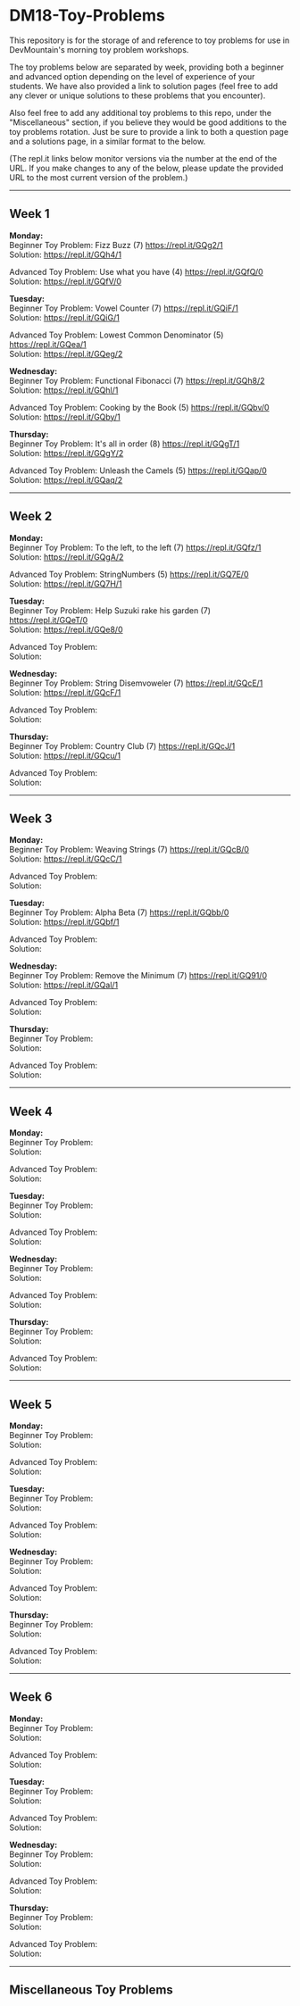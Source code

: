 # DM18-Toy-Problems

This repository is for the storage of and reference to toy problems for use in DevMountain's morning toy problem workshops.

The toy problems below are separated by week, providing both a beginner and advanced option depending on the level of experience of your students.  We have also provided a link to solution pages (feel free to add any clever or unique solutions to these problems that you encounter).

Also feel free to add any additional toy problems to this repo, under the "Miscellaneous" section, if you believe they would be good additions to the toy problems rotation.  Just be sure to provide a link to both a question page and a solutions page, in a similar format to the below.

(The repl.it links below monitor versions via the number at the end of the URL.  If you make changes to any of the below, please update the provided URL to the most current version of the problem.)

---
Week 1
---
**Monday:** <br /> 
Beginner Toy Problem: Fizz Buzz (7) https://repl.it/GQg2/1 <br />
Solution: https://repl.it/GQh4/1

Advanced Toy Problem: Use what you have (4) https://repl.it/GQfQ/0 <br />
Solution: https://repl.it/GQfV/0

**Tuesday:** <br /> 
Beginner Toy Problem: Vowel Counter (7) https://repl.it/GQiF/1 <br />
Solution: https://repl.it/GQiG/1

Advanced Toy Problem: Lowest Common Denominator (5) https://repl.it/GQea/1 <br />
Solution: https://repl.it/GQeg/2

**Wednesday:** <br /> 
Beginner Toy Problem: Functional Fibonacci (7) https://repl.it/GQh8/2 <br />
Solution: https://repl.it/GQhl/1

Advanced Toy Problem: Cooking by the Book (5) https://repl.it/GQbv/0 <br />
Solution: https://repl.it/GQby/1

**Thursday:** <br /> 
Beginner Toy Problem: It's all in order (8) https://repl.it/GQgT/1 <br />
Solution: https://repl.it/GQgY/2

Advanced Toy Problem: Unleash the Camels (5) https://repl.it/GQap/0 <br />
Solution: https://repl.it/GQaq/2

---
Week 2
---
**Monday:** <br /> 
Beginner Toy Problem: To the left, to the left (7) https://repl.it/GQfz/1 <br />
Solution: https://repl.it/GQgA/2

Advanced Toy Problem: StringNumbers (5) https://repl.it/GQ7E/0 <br />
Solution: https://repl.it/GQ7H/1

**Tuesday:** <br /> 
Beginner Toy Problem: Help Suzuki rake his garden (7) https://repl.it/GQeT/0 <br />
Solution: https://repl.it/GQe8/0

Advanced Toy Problem: <br />
Solution:

**Wednesday:** <br /> 
Beginner Toy Problem: String Disemvoweler (7) https://repl.it/GQcE/1 <br />
Solution: https://repl.it/GQcF/1

Advanced Toy Problem: <br /> 
Solution:

**Thursday:** <br /> 
Beginner Toy Problem: Country Club (7) https://repl.it/GQcJ/1 <br />
Solution: https://repl.it/GQcu/1

Advanced Toy Problem: <br />
Solution:

---
Week 3
---
**Monday:** <br /> 
Beginner Toy Problem: Weaving Strings (7) https://repl.it/GQcB/0 <br />
Solution: https://repl.it/GQcC/1

Advanced Toy Problem: <br />
Solution:

**Tuesday:** <br /> 
Beginner Toy Problem: Alpha Beta (7) https://repl.it/GQbb/0 <br />
Solution: https://repl.it/GQbf/1

Advanced Toy Problem: <br />
Solution:

**Wednesday:** <br /> 
Beginner Toy Problem: Remove the Minimum (7) https://repl.it/GQ91/0 <br />
Solution: https://repl.it/GQal/1

Advanced Toy Problem: <br />
Solution:

**Thursday:** <br /> 
Beginner Toy Problem: <br />
Solution:

Advanced Toy Problem: <br />
Solution:

---
Week 4
---
**Monday:** <br /> 
Beginner Toy Problem: <br />
Solution:

Advanced Toy Problem: <br />
Solution:

**Tuesday:** <br /> 
Beginner Toy Problem: <br />
Solution:

Advanced Toy Problem: <br />
Solution:

**Wednesday:** <br /> 
Beginner Toy Problem: <br />
Solution:

Advanced Toy Problem: <br />
Solution:

**Thursday:** <br /> 
Beginner Toy Problem: <br />
Solution:

Advanced Toy Problem: <br />
Solution:

---
Week 5
---
**Monday:** <br /> 
Beginner Toy Problem: <br />
Solution:

Advanced Toy Problem: <br />
Solution:

**Tuesday:** <br /> 
Beginner Toy Problem: <br />
Solution:

Advanced Toy Problem: <br />
Solution:

**Wednesday:** <br /> 
Beginner Toy Problem: <br />
Solution:

Advanced Toy Problem: <br />
Solution:

**Thursday:** <br /> 
Beginner Toy Problem: <br />
Solution:

Advanced Toy Problem: <br />
Solution:

---
Week 6
---
**Monday:** <br /> 
Beginner Toy Problem: <br />
Solution:

Advanced Toy Problem: <br />
Solution:

**Tuesday:** <br /> 
Beginner Toy Problem: <br />
Solution:

Advanced Toy Problem: <br />
Solution:

**Wednesday:** <br /> 
Beginner Toy Problem: <br />
Solution:

Advanced Toy Problem: <br />
Solution:

**Thursday:** <br /> 
Beginner Toy Problem: <br />
Solution:

Advanced Toy Problem: <br />
Solution:

---
Miscellaneous Toy Problems
---
